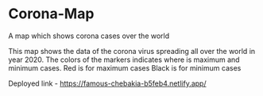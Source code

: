 # Corona-Map
 A map which shows corona cases over the world

This map shows the data of the corona virus spreading all over the world in year 2020. The colors of the markers indicates where is maximum and minimum cases.
Red is for maximum cases
Black is for minimum cases

Deployed link - https://famous-chebakia-b5feb4.netlify.app/
